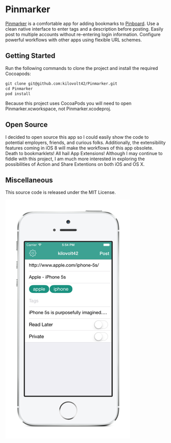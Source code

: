 # Pinmarker

[Pinmarker](http://kilovolt42.com/pinmarker) is a comfortable app for adding bookmarks to [Pinboard](https://pinboard.in/). Use a clean native interface to enter tags and a description before posting. Easily post to multiple accounts without re-entering login information. Configure powerful workflows with other apps using flexible URL schemes.

## Getting Started

Run the following commands to clone the project and install the required Cocoapods:

    git clone git@github.com:kilovolt42/Pinmarker.git
    cd Pinmarker
    pod install

Because this project uses CocoaPods you will need to open Pinmarker.xcworkspace, not Pinmarker.xcodeproj.

## Open Source

I decided to open source this app so I could easily show the code to potential employers, friends, and curious folks. Additionally, the extensibility features coming in iOS 8 will make the workflows of this app obsolete. Death to bookmarklets! All hail App Extensions! Although I may continue to fiddle with this project, I am much more interested in exploring the possibilities of Action and Share Extentions on both iOS and OS X.

## Miscellaneous

This source code is released under the MIT License.

![Pinmarker Screenshot](https://raw.githubusercontent.com/kilovolt42/Pinmarker/master/screenshot.png)
